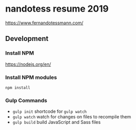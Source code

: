 # nandotess resume 2019
https://www.fernandotessmann.com/

## Development

### Install NPM
https://nodejs.org/en/

### Install NPM modules
`npm install`

### Gulp Commands
* `gulp init` shortcode for `gulp watch`
* `gulp watch` watch for changes on files to recompile them
* `gulp build` build JavaScript and Sass files
